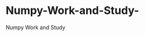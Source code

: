   # Numpy-Work-and-Study-
Numpy Work and Study 
                
                
              
                                  
                  
                                                         
                                                                 
                  
                    
                                                                                                     
                                                                                                                          
                                                                                                                   
                                                    
                                                                                                                                                                                                                                                                                                                                                                                                       
                               
                                                                                                                   
                                                                                                                                                 
                    
                      
